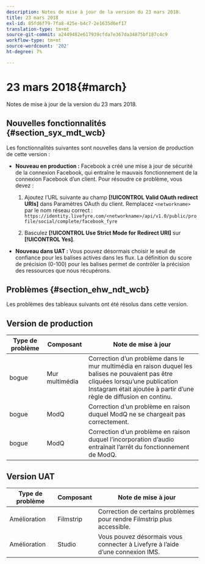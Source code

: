 ```yaml
---
description: Notes de mise à jour de la version du 23 mars 2018.
title: 23 mars 2018
exl-id: 85fd6f79-7fa8-425e-b4c7-2e1635d6ef17
translation-type: tm+mt
source-git-commit: a2449482e617939cfda7e367da34875bf187c4c9
workflow-type: tm+mt
source-wordcount: '202'
ht-degree: 7%

---
```


# 23 mars 2018{#march}

Notes de mise à jour de la version du 23 mars 2018.

## Nouvelles fonctionnalités {#section_syx_mdt_wcb}

Les fonctionnalités suivantes sont nouvelles dans la version de production de cette version :

* **Nouveau en production :** Facebook a créé une mise à jour de sécurité de la connexion Facebook, qui entraîne le mauvais fonctionnement de la connexion Facebook d’un client. Pour résoudre ce problème, vous devez :

   1. Ajoutez l’URL suivante au champ **[!UICONTROL Valid OAuth redirect URIs]** dans Paramètres OAuth du client. Remplacez `<networkname>` par le nom réseau correct :
      `https://identity.livefyre.com/<networkname>/api/v1.0/public/profile/social/complete/facebook_fyre`

   1. Basculez **[!UICONTROL Use Strict Mode for Redirect URI]** sur **[!UICONTROL Yes]**.

* **Nouveau dans UAT :** Vous pouvez désormais choisir le seuil de confiance pour les balises actives dans les flux. La définition du score de précision (0-100) pour les balises permet de contrôler la précision des ressources que nous récupérons.

## Problèmes {#section_ehw_ndt_wcb}

Les problèmes des tableaux suivants ont été résolus dans cette version.

## Version de production

| **Type de problème** | **Composant** | **Note de mise à jour** |
|---|---|---|
| bogue | Mur multimédia | Correction d’un problème dans le mur multimédia en raison duquel les balises ne pouvaient pas être cliquées lorsqu’une publication Instagram était ajoutée à partir d’une règle de diffusion en continu. |
| bogue | ModQ | Correction d’un problème en raison duquel ModQ ne se chargeait pas correctement. |
| bogue | ModQ | Correction d’un problème en raison duquel l’incorporation d’audio entraînait l’arrêt du fonctionnement de ModQ. |

## Version UAT

| **Type de problème** | **Composant** | **Note de mise à jour** |
|---|---|---|
| Amélioration | Filmstrip | Correction de certains problèmes pour rendre Filmstrip plus accessible. |
| Amélioration | Studio | Vous pouvez désormais vous connecter à Livefyre à l’aide d’une connexion IMS. |
